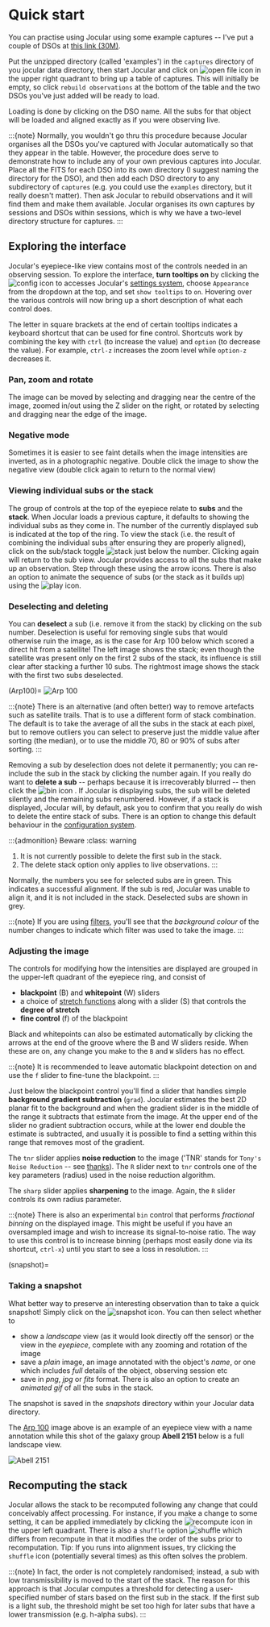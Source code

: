 # Quick start

You can practise using Jocular using some example captures -- I've put a couple of DSOs at [this link (30M)](https://transpy.eu.pythonanywhere.com/jocular/examples.zip). 

Put the unzipped directory (called 'examples') in the `captures` directory of you jocular data directory, then start Jocular and click on ![open file icon](images/openicon.png) in the upper right quadrant to bring up a table of captures. This will initially be empty, so click `rebuild observations` at the bottom of the table and the two DSOs you've just added will be ready to load.

Loading is done by clicking on the DSO name. All the subs for that object will be loaded and aligned exactly as if you were observing live. 

:::{note}
Normally, you wouldn't go thru this procedure because Jocular organises all the DSOs you've captured with Jocular automatically so that they appear in the table. However, the procedure does serve to demonstrate how to include any of your own previous captures into Jocular. Place all the FITS for each DSO into its own directory (I suggest naming the directory for the DSO), and then add each DSO directory to any subdirectory of `captures` (e.g. you could use the `examples` directory, but it really doesn't matter). Then ask Jocular to rebuild observations and it will find them and make them available. Jocular organises its own captures by sessions and DSOs within sessions, which is why we have a two-level directory structure for captures.
:::


## Exploring the interface

Jocular's eyepiece-like view contains most of the controls needed in an observing session. To explore the interface, **turn tooltips on** by clicking the ![config](images/configicon.png) icon to accesses Jocular's [settings system](config.md), choose `Appearance` from the dropdown at the top, and set `show tooltips` to `on`. Hovering over the various controls will now bring up a short description of what each control does.

The letter in square brackets at the end of certain tooltips indicates a keyboard shortcut that can be used for fine control. Shortcuts work by combining the key with `ctrl` (to increase the value) and `option` (to decrease the value). For example, `ctrl-z` increases the zoom level while `option-z` decreases it.

### Pan, zoom and rotate

The image can be moved by selecting and dragging near the centre of the image, zoomed in/out using the Z slider on the right, or rotated by selecting and dragging near the edge of the image. 

### Negative mode

Sometimes it is easier to see faint details when the image intensities are inverted, as in a photographic negative. Double click the image to show the negative view (double click again to return to the normal view)

### Viewing individual subs or the stack

The group of controls at the top of the eyepiece relate to **subs** and the **stack**. When Jocular loads a previous capture, it defaults to showing the individual subs as they come in. The number of the currently displayed sub is indicated at the top of the ring. To view the stack (i.e. the result of combining the individual subs after ensuring they are properly aligned), click on the sub/stack toggle ![stack](images/stackicon.png) just below the number. Clicking again will return to the sub view. Jocular provides access to all the subs that make up an observation. Step through these using the arrow icons. There is also an option to animate the sequence of subs (or the stack as it builds up) using the ![play](images/playicon.png) icon.

### Deselecting and deleting

You can **deselect** a sub (i.e. remove it from the stack) by clicking on the sub number. Deselection is useful for removing single subs that would otherwise ruin the image, as is the case for Arp 100 below which scored a direct hit from a satellite! The left image shows the stack; even though the satellite was present only on the first 2 subs of the stack, its influence is still clear after stacking a further 10 subs. The rightmost image shows the stack with the first two subs deselected.

(Arp100)=
![Arp 100](images/Arp100_satellite.png)

:::{note}
There is an alternative (and often better) way to remove artefacts such as satellite trails. That is to use a different form of stack combination. The default is to take the average of all the subs in the stack at each pixel, but to remove outliers you can select to preserve just the middle value after sorting (the median), or to use the middle 70, 80 or 90% of subs after sorting. 
:::

Removing a sub by deselection does not delete it permanently; you can re-include the sub in the stack by clicking the number again. If you really do want to **delete a sub** -- perhaps because it is irrecoverably blurred -- then click the ![bin](images/binicon.png) icon . If Jocular is displaying subs, the sub will be deleted silently and the remaining subs renumbered. However, if a stack is displayed, Jocular will, by default, ask you to confirm that you really do wish to delete the entire stack of subs. There is an option to change this default behaviour in the [configuration system](config.md).


:::{admonition} Beware
:class: warning
1. It is not currently possible to delete the first sub in the stack.
2. The delete stack option only applies to live observations.
:::

Normally, the numbers you see for selected subs are in green. This indicates a successful alignment. If the sub is red, Jocular was unable to align it, and it is not included in the stack. Deselected subs are shown in grey.

:::{note}
If you are using [filters](filters.md), you'll see that the *background colour* of the number changes to indicate which filter was used to take the image.
:::

### Adjusting the image

The controls for modifying how the intensities are displayed are grouped in the upper-left quadrant of the eyepiece ring, and consist of

* **blackpoint** (B) and **whitepoint** (W) sliders
* a choice of [stretch functions](stretch.md) along with a slider (S) that controls the **degree of stretch**
* **fine control** (f) of the blackpoint

Black and whitepoints can also be estimated automatically by clicking the arrows at the end of the groove where the B and W sliders reside. When these are on, any change you make to the `B` and `W` sliders has no effect.

:::{note}
It is recommended to leave automatic blackpoint detection on and use the `f` slider to fine-tune the blackpoint.
:::

Just below the blackpoint control you'll find a slider that handles simple **background gradient subtraction** (`grad`). Jocular estimates the best 2D planar fit to the background and when the gradient slider is in the middle of the range it subtracts that estimate from the image. At the upper end of the slider no gradient subtraction occurs, while at the lower end double the estimate is subtracted, and usually it is possible to find a setting within this range that removes most of the gradient. 

The `tnr` slider applies **noise reduction** to the image ('TNR' stands for `Tony's Noise Reduction` -- see [thanks](thanks)). The `R` slider next to `tnr` controls one of the key parameters (radius) used in the noise reduction algorithm.

The `sharp` slider applies **sharpening** to the image. Again, the `R` slider controls its own radius parameter.

:::{note}
There is also an experimental `bin` control that performs *fractional binning* on the displayed image. This might be useful if you have an oversampled image and wish to increase its signal-to-noise ratio. The way to use this control is to increase binning (perhaps most easily done via its shortcut, `ctrl-x`) until you start to see a loss in resolution.
:::

(snapshot)=
### Taking a snapshot

What better way to preserve an interesting observation than to take a quick snapshot! Simply click on the ![snapshot](images/snapshoticon.png) icon. You can then select whether to 

* show a *landscape* view (as it would look directly off the sensor) or the view in the *eyepiece*, complete with any zooming and rotation of the image
* save a *plain* image, an image annotated with the object's *name*, or one which includes *full* details of the object, observing session etc
* save in *png*, *jpg* or *fits* format. There is also an option to create an *animated gif* of all the subs in the stack.

The snapshot is saved in the *snapshots* directory within your Jocular data directory.

The [Arp 100](Arp100) image above is an example of an eyepiece view with a name annotation while this shot of the galaxy group **Abell 2151** below is a full landscape view.

![Abell 2151](images/Abell2151.png)


## Recomputing the stack

Jocular allows the stack to be recomputed following any change that could conceivably affect processing. For instance, if you make a change to some setting, it can be applied  immediately by clicking the ![recompute](images/recompute.png) icon in the upper left quadrant. There is also a `shuffle` option ![shuffle](images/shuffleicon.png) which differs from recompute in that it modifies the order of the subs prior to recomputation. Tip: If you runs into alignment issues, try clicking the `shuffle` icon (potentially several times) as this often solves the problem.

:::{note}
In fact, the order is not completely randomised; instead, a sub with low transmissibility is moved to the start of the stack. The reason for this approach is that Jocular computes a threshold for detecting a user-specified number of stars based on the first sub in the stack. If the first sub is a light sub, the threshold might be set too high for later subs that have a lower transmission (e.g. h-alpha subs). 
:::


